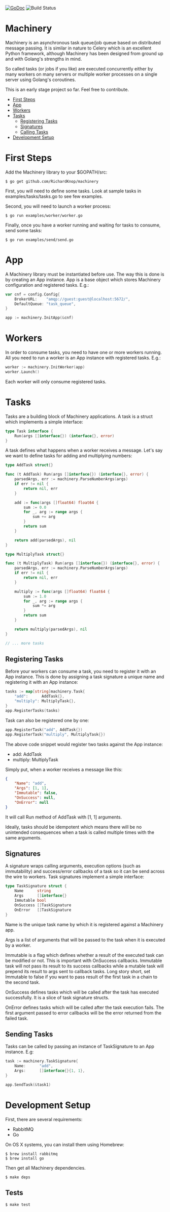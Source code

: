 [![GoDoc](https://img.shields.io/badge/godoc-reference-blue.svg "GoDoc")](http://godoc.org/github.com/RichardKnop/machinery/v1)
![Build Status](https://travis-ci.org/RichardKnop/machinery.svg?branch=master)

Machinery
=========

Machinery is an asynchronous task queue/job queue based on distributed message passing. It is similar in nature to Celery which is an excellent Python framework, although Machinery has been designed from ground up and with Golang's strengths in mind.

So called tasks (or jobs if you like) are executed concurrently either by many workers on many servers or multiple worker processes on a single server using Golang's coroutines.

This is an early stage project so far. Feel free to contribute.

- [First Steps](https://github.com/RichardKnop/machinery#first-steps)
- [App](https://github.com/RichardKnop/machinery#app)
- [Workers](https://github.com/RichardKnop/machinery#workers)
- [Tasks](https://github.com/RichardKnop/machinery#tasks)
    - [Registering Tasks](https://github.com/RichardKnop/machinery#registering-tasks)
    - [Signatures](https://github.com/RichardKnop/machinery#signatures)
    - [Calling Tasks](https://github.com/RichardKnop/machinery#calling-tasks)
- [Development Setup](https://github.com/RichardKnop/machinery#development-setup)

First Steps
===========

Add the Machinery library to your $GOPATH/src:

```
$ go get github.com/RichardKnop/machinery
```

First, you will need to define some tasks. Look at sample tasks in examples/tasks/tasks.go to see few examples.

Second, you will need to launch a worker process:

```
$ go run examples/worker/worker.go
```

Finally, once you have a worker running and waiting for tasks to consume, send some tasks:

```
$ go run examples/send/send.go
```

App
===

A Machinery library must be instantiated before use. The way this is done is by creating an App instance. App is a base object which stores Machinery configuration and registered tasks. E.g.:

```go
var cnf = config.Config{
	BrokerURL:    "amqp://guest:guest@localhost:5672/",
	DefaultQueue: "task_queue",
}

app := machinery.InitApp(&cnf)
```

Workers
=======

In order to consume tasks, you need to have one or more workers running. All you need to run a worker is an App instance with registered tasks. E.g.:

```go
worker := machinery.InitWorker(app)
worker.Launch()
```

Each worker will only consume registered tasks.

Tasks
=====

Tasks are a building block of Machinery applications. A task is a struct which implements a simple interface:

```go
type Task interface {
	Run(args []interface{}) (interface{}, error)
}
```

A task defines what happens when a worker receives a message. Let's say we want to define tasks for adding and multiplying numbers:

```go
type AddTask struct{}

func (t AddTask) Run(args []interface{}) (interface{}, error) {
	parsedArgs, err := machinery.ParseNumberArgs(args)
	if err != nil {
		return nil, err
	}

	add := func(args []float64) float64 {
		sum := 0.0
		for _, arg := range args {
			sum += arg
		}
		return sum
	}

	return add(parsedArgs), nil
}

type MultiplyTask struct{}

func (t MultiplyTask) Run(args []interface{}) (interface{}, error) {
	parsedArgs, err := machinery.ParseNumberArgs(args)
	if err != nil {
		return nil, err
	}

	multiply := func(args []float64) float64 {
		sum := 1.0
		for _, arg := range args {
			sum *= arg
		}
		return sum
	}

	return multiply(parsedArgs), nil
}

// ... more tasks
```

Registering Tasks
-----------------

Before your workers can consume a task, you need to register it with an App instance. This is done by assigning a task signature a unique name and registering it with an App instance:

```go
tasks := map[string]machinery.Task{
    "add":      AddTask{},
    "multiply": MultiplyTask{},
}
app.RegisterTasks(tasks)
```

Task can also be registered one by one:

```go
app.RegisterTask("add", AddTask{})
app.RegisterTask("multiply", MultiplyTask{})
```

The above code snippet would register two tasks against the App instance:

* add: AddTask
* multiply: MultiplyTask

Simply put, when a worker receives a message like this:

```json
{
    "Name": "add",
    "Args": [1, 1],
    "Immutable": false,
    "OnSuccess": null,
    "OnError": null
}
```

It will call Run method of AddTask with [1, 1] arguments.

Ideally, tasks should be idempotent which means there will be no unintended consequences when a task is called multiple times with the same arguments.

Signatures
----------

A signature wraps calling arguments, execution options (such as immutability) and success/error callbacks of a task so it can be send across the wire to workers. Task signatures implement a simple interface:

```go
type TaskSignature struct {
	Name      string
	Args      []interface{}
	Immutable bool
	OnSuccess []TaskSignature
	OnError   []TaskSignature
}
```

Name is the unique task name by which it is registered against a Machinery app.

Args is a list of arguments that will be passed to the task when it is executed by a worker.

Immutable is a flag which defines whether a result of the executed task can be modified or not. This is important with OnSuccess callbacks. Immutable task will not pass its result to its success callbacks while a mutable task will prepend its result to args sent to callback tasks. Long story short, set Immutable to false if you want to pass result of the first task in a chain to the second task.

OnSuccess defines tasks which will be called after the task has executed successfully. It is a slice of task signature structs.

OnError defines tasks which will be called after the task execution fails. The first argument passed to error callbacks will be the error returned from the failed task.

Sending Tasks
-------------

Tasks can be called by passing an instance of TaskSignature to an App instance. E.g:

```go
task := machinery.TaskSignature{
    Name:      "add",
    Args:      []interface{}{1, 1},
}

app.SendTask(&task1)
```

Development Setup
=================

First, there are several requirements:

- RabbitMQ
- Go

On OS X systems, you can install them using Homebrew:

```
$ brew install rabbitmq
$ brew install go
```

Then get all Machinery dependencies.

```
$ make deps
```

Tests
-----

```
$ make test
```
